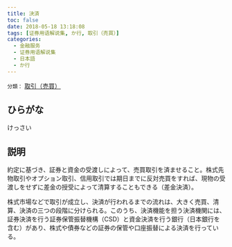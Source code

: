```yaml
---
title: 決済
toc: false
date: 2018-05-18 13:18:08
tags: [证券用语解说集, か行, 取引（売買）]
categories:
  - 金融服务
  - 证券用语解说集
  - 日本語
  - か行
---
```


`分類：` [取引（売買）](/tags/取引（売買）/)

## ひらがな

けっさい

## 説明

約定に基づき、証券と資金の受渡しによって、売買取引を済ませること。株式先物取引やオプション取引、信用取引では期日までに反対売買をすれば、現物の受渡しをせずに差金の授受によって清算することもできる（差金決済）。

株式市場などで取引が成立し、決済が行われるまでの流れは、大きく売買、清算、決済の三つの段階に分けられる。このうち、決済機能を担う決済機関には、証券決済を行う証券保管振替機構（CSD）と資金決済を行う銀行（日本銀行を含む）があり、株式や債券などの証券の保管や口座振替による決済を行っている。
